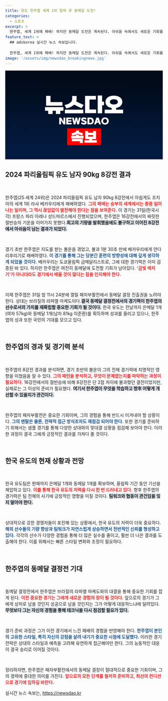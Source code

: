 ```yaml
---
title: 유도 한주엽 세계 1위 탈락 후 동메달 도전!
categories:
  - 스포츠
excerpt: >
  한주엽, 세계 1위에 패배! 하지만 동메달 도전은 계속된다. 아쉬움 속에서도 새로운 기회를 향해 나아가는 그의 도전이 기대된다.
feature_text: >
  ## adskorea 실시간 뉴스 속보입니다.

  한주엽, 세계 1위에 패배! 하지만 동메달 도전은 계속된다. 아쉬움 속에서도 새로운 기회를 향해 나아가는 그의 도전이 기대된다.
image: '/assets/img/newsdao_breakingnews.jpg'
---
```


<p><img src="/assets/img/newsdao_breakingnews.jpg" alt="adskorea 속보" /></p>

<h2 data-ke-size="size26">2024 파리올림픽 유도 남자 90kg 8강전 결과</h2>

<p data-ke-size="size16">&nbsp;</p>

<p>한주엽(25∙세계 24위)은 2024 파리올림픽 유도 남자 90kg 8강전에서 아쉽게도 조지아의 세계 1위 라샤 베카우리에게 패배하였다. <b><span style="color: #ee2323;">그의 패배는 승부의 세계에서는 종종 일어나는 일이며, 그 역시 끊임없이 발전해야 한다는 점을 보여준다.</span></b> 이 경기는 31일(한국시각) 프랑스 파리 아레나 샹드마르스에서 진행되었으며, 한주엽은 16강전에서의 짜릿한 절반승의 기운을 이어가지 못했다.<b><span style="background-color: #21538527;">최고의 기량을 발휘했음에도 불구하고 이어진 8강전에서 아쉬움이 남는 결과가 되었다.</span></b> </p>

<p data-ke-size="size16">&nbsp;</p>

<p>경기 초반 한주엽은 지도를 받는 불운을 겪었고, 불과 1분 30초 만에 베카우리에게 안다리후리기로 패배하였다. <b><span style="color: #1a5490;">이 경기를 통해 그는 당분간 훈련의 방향성에 대해 깊게 생각하게 되었을 것이다.</span></b> 베카우리는 도쿄올림픽 금메달리스트로, 그에 대한 경기력은 이미 검증된 바 있다. 하지만 한주엽은 여전히 동메달에 도전할 기회가 남아있다. <b><span style="color: #ee2323;">‘금빛 메치기’가 아니더라도 경기에서 배울 것이 많다는 점을 인지해야 한다.</span></b></p>

<p data-ke-size="size16">&nbsp;</p>

<p>이제 한주엽은 31일 밤 11시 24분에 열릴 패자부활전에서 동메달 결정 진출권을 노려야 한다. 상대는 브라질의 라파엘 마케도이다.<b><span style="background-color: #21538527;">결국 동메달 결정전에서의 경기력이 한주엽의 선수로서의 가치를 재확립할 중요한 기회가 될 것이다.</span></b> 한국 유도는 전날까지 은메달 1개(여자 57kg)와 동메달 1개(남자 81kg 이준환)를 획득하며 성과를 올리고 있으나, 한주엽의 성과 또한 국민의 기대를 모으고 있다. </p>

<p data-ke-size="size16">&nbsp;</p>

<h2 data-ke-size="size26">한주엽의 경과 및 경기력 분석</h2>

<p data-ke-size="size16">&nbsp;</p>

<p>한주엽의 8강전 경과를 분석하면, 경기 초반의 불운이 그의 전체 경기력에 치명적인 영향을 미쳤음을 알 수 있다. <b><span style="color: #ee2323;">그의 패턴을 분석하고, 무엇이 문제였는지를 파악하는 과정이 필요하다.</span></b> 16강전에서의 절반승에 비해 8강전은 단 2점 차이에 불과했던 결전이었지만, 실제로는 그 이상의 준비가 필요했다. <b><span style="background-color: #21538527;">여기서 한주엽이 무엇을 학습하고 향후 어떻게 개선할 수 있을지가 관건이다.</span></b> </p>

<p data-ke-size="size16">&nbsp;</p>

<p>한주엽의 패자부활전은 중요한 기회이며, 그의 경험을 통해 반드시 이겨내야 할 상황이다. <b><span style="color: #1a5490;">그의 멘탈은 물론, 전략적 접근 방식조차도 재점검 되어야 한다.</span></b> 또한 경기를 준비하기 위해서는 샘플 경기를 통해 다양한 상대와의 맞대결 상황을 점검해 보아야 한다. 이러한 과정이 결국 그에게 긍정적인 결과를 가져다 줄 것이다.</p>

<p data-ke-size="size16">&nbsp;</p>

<h2 data-ke-size="size26">한국 유도의 현재 상황과 전망</h2>

<p data-ke-size="size16">&nbsp;</p>

<p>한국 유도팀은 현재까지 은메달 1개와 동메달 1개를 확보하며, 올림픽 기간 동안 기선을 제압하고 있다. <b><span style="color: #ee2323;">이를 통해 한국 유도의 저력을 다시 한 번 드러내고 있다.</span></b> 향후 한주엽의 경기력은 팀 전체의 사기에 긍정적인 영향을 미칠 것이다. <b><span style="background-color: #21538527;">팀워크와 협동이 관건임을 잊지 말아야 한다.</span></b></p>

<p data-ke-size="size16">&nbsp;</p>

<p>상대적으로 강한 경쟁자들이 포진해 있는 상황에서, 한국 유도의 저력이 더욱 중요하다. <b><span style="color: #1a5490;">해외 선수들의 기량 향상과 팀워크가 자연스럽게 상승하면서 전반적인 신뢰를 형성하고 있다.</span></b> 각각의 선수가 다양한 경험을 통해 더 많은 실수를 줄이고, 훨씬 더 나은 결과를 도출해야 한다. 이를 위해서는 빠른 스타일 변화와 조정이 필요하다.</p>

<p data-ke-size="size16">&nbsp;</p>

<h2 data-ke-size="size26">한주엽의 동메달 결정전 기대</h2>

<p data-ke-size="size16">&nbsp;</p>

<p>동메달 결정전에서 한주엽은 브라질의 라파엘 마케도와의 대결을 통해 중요한 기회를 잡게 된다. <b><span style="color: #ee2323;">이런 중요한 경기는 그에게 새로운 경험의 장이 될 것이다.</span></b> 앞으로의 경기가 그에게 상처로 남을 것인지 성공으로 남을 것인지는 그가 어떻게 대응하느냐에 달려있다. <b><span style="background-color: #21538527;">무엇보다 그는 자신의 경험을 통해 테크닉을 다시 점검할 필요가 있다.</span></b> </p>

<p data-ke-size="size16">&nbsp;</p>

<p>경기 준비 과정은 그가 이전 경기에서 느낀 패배의 경험을 반영해야 한다. <b><span style="color: #1a5490;">한주엽이 본인의 고유한 스타일, 특히 자신의 강점을 살려 내기가 중요한 시점에 도달했다.</span></b> 이러한 경기 전략은 상대의 스타일과 예측을 고려해 유연하게 접근해야만 한다. 그의 능동적인 대응이 결국 승리로 이어질 것이다.</p>

<p data-ke-size="size16">&nbsp;</p>

<p>정리하자면, 한주엽은 패자부활전에서의 동메달 결정이 절대적으로 중요한 기회이며, 그의 경력에 중대한 의미를 가진다. <b><span style="color: #ee2323;">앞으로의 모든 단계를 철저히 준비하고, 최선의 컨디션으로 경기에 임하길 바란다.</span></b></p>
실시간 뉴스 속보는, <a href="https://newsdao.kr" rel="dofollow">https://newsdao.kr</a>


